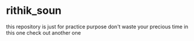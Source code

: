 # rithik_soun
this repository is just for practice purpose
don't waste your precious time in this one check out another one 
